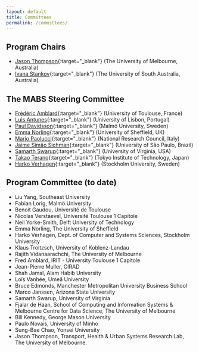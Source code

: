 ```yaml
---
layout: default
title: Committees
permalink: /committees/
---
```


## Program Chairs
* [Jason Thompson](https://findanexpert.unimelb.edu.au/profile/769805-jason-thompson){:target="_blank"} (The University of Melbourne, Australia)
* [Ivana Stankov](https://people.unisa.edu.au/Ivana.Stankov){:target="_blank"} (The University of South Australia, Australia)

## The MABS Steering Committee

* [Frédéric Amblard](http://simsoc.free.fr/){:target="_blank"} (University of Toulouse, France)
* [Luis Antunes](http://www.di.fc.ul.pt/~xarax/){:target="_blank"} (University of Lisbon, Portugal)
* [Paul Davidsson](https://mau.se/en/persons/paul.davidsson/){:target="_blank"} (Malmö University, Sweden)
* [Emma Norling](https://www.sheffield.ac.uk/dcs/people/academic/emma-norling){:target="_blank"} (University of Sheffield, UK)
* [Mario Paolucci](http://www.istc.cnr.it/people/mario-paolucci){:target="_blank"} (National Research Council, Italy)
* [Jaime Simão Sichman](http://www.pcs.usp.br/~jaime/){:target="_blank"} (University of São Paulo, Brazil)
* [Samarth Swarup](https://nssac.bii.virginia.edu/~swarup/currentresearch.html){:target="_blank"} (University of Virginia, USA)
* [Takao Terano](http://www.trn.dis.titech.ac.jp/GEAR/index.html){:target="_blank"} (Tokyo Institute of Technology, Japan)
* [Harko Verhagen](https://www.su.se/english/profiles/verhagen-1.183172){:target="_blank"} (Stockholm University, Sweden)

## Program Committee (to date)

* Liu	Yang,	Southeast University
* Fabian	Lorig,	Malmö University
* Benoit	Gaudou,	Université de Toulouse
* Nicolas	Verstaevel,	Université Toulouse 1 Capitole
* Neil	Yorke-Smith,	Delft University of Technology
* Emma	Norling,	The University of Sheffield
* Harko	Verhagen,	Dept. of Computer and Systems Sciences, Stockholm University
* Klaus	Troitzsch,	University of Koblenz-Landau
* Rajith	Vidanaarachchi,	The University of Melbourne
* Fred	Amblard,	IRIT - University Toulouse 1 Capitole
* Jean-Pierre	Muller,	CIRAD
* Shah Jamal,	Alam	Habib University
* Loïs	Vanhée,	Umeå University
* Bruce	Edmonds,	Manchester Metropolitan University Business School
* Marco	Janssen,	Arizona State University
* Samarth	Swarup,	University of Virginia
* Fjalar	de Haan,	School of Computing and Information Systems & Melbourne Centre for Data Science, The University of Melbourne
* Bill	Kennedy,	George Mason University
* Paulo	Novais,	University of Minho
* Sung-Bae Chao, Yonsei University
* Jason Thompson, Transport, Health & Urban Systems Research Lab, The University of Melbourne. 


